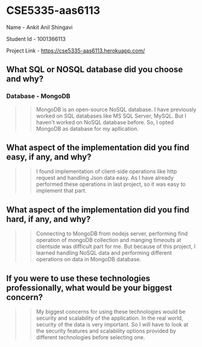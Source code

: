 # CSE5335-aas6113

Name - Ankit Anil Shingavi

Student Id - 1001366113

Project Link - https://cse5335-aas6113.herokuapp.com/

## What SQL or NOSQL database did you choose and why?
### Database - MongoDB
>> MongoDB is an open-source NoSQL database. I have previously worked on SQL databases like MS SQL Server, MySQL. But I haven't worked on NoSQL database before. So, I opted MongoDB as database for my apllication. 

## What aspect of the implementation did you find easy, if any, and why?
>> I found implementation of client-side operations like http request and handling Json data easy. As I have already performed these operations in last project, so it was easy to implement that part.

## What aspect of the implementation did you find hard, if any, and why?
>> Connecting to MongoDB from nodejs server, performing find operation of mongoDB collection and manging timeouts at clientside was difficult part for me. But because of this project, I learned handling NoSQL data and performing different operations on data in MongoDB database.

## If you were to use these technologies professionally, what would be your biggest concern?
>> My biggest concerns for using these technologies would be security and scalability of the application. In the real world, security of the data is very important. So I will have to look at the security features and scalability options provided by different technologies before selecting one.      
